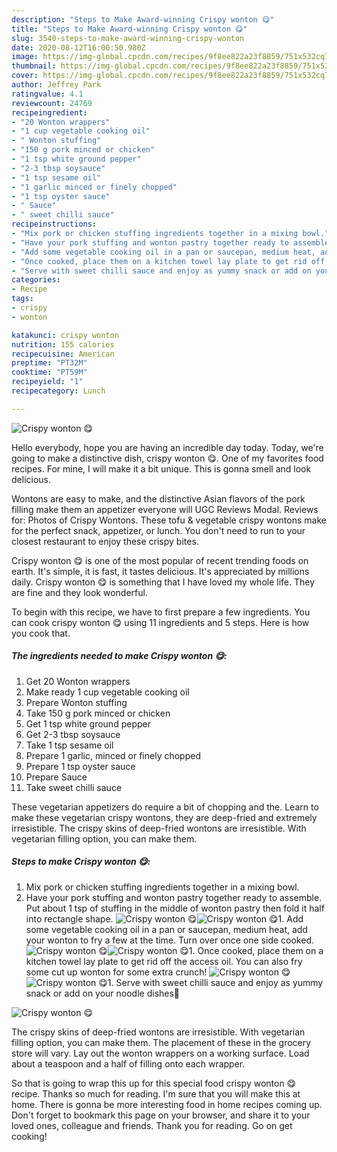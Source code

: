 ```yaml
---
description: "Steps to Make Award-winning Crispy wonton 😋"
title: "Steps to Make Award-winning Crispy wonton 😋"
slug: 3540-steps-to-make-award-winning-crispy-wonton
date: 2020-08-12T16:00:50.980Z
image: https://img-global.cpcdn.com/recipes/9f8ee822a23f8859/751x532cq70/crispy-wonton-😋-recipe-main-photo.jpg
thumbnail: https://img-global.cpcdn.com/recipes/9f8ee822a23f8859/751x532cq70/crispy-wonton-😋-recipe-main-photo.jpg
cover: https://img-global.cpcdn.com/recipes/9f8ee822a23f8859/751x532cq70/crispy-wonton-😋-recipe-main-photo.jpg
author: Jeffrey Park
ratingvalue: 4.1
reviewcount: 24769
recipeingredient:
- "20 Wonton wrappers"
- "1 cup vegetable cooking oil"
- " Wonton stuffing"
- "150 g pork minced or chicken"
- "1 tsp white ground pepper"
- "2-3 tbsp soysauce"
- "1 tsp sesame oil"
- "1 garlic minced or finely chopped"
- "1 tsp oyster sauce"
- " Sauce"
- " sweet chilli sauce"
recipeinstructions:
- "Mix pork or chicken stuffing ingredients together in a mixing bowl."
- "Have your pork stuffing and wonton pastry together ready to assemble. Put about 1 tsp of stuffing in the middle of wonton pastry then fold it half into rectangle shape."
- "Add some vegetable cooking oil in a pan or saucepan, medium heat, add your wonton to fry a few at the time. Turn over once one side cooked."
- "Once cooked, place them on a kitchen towel lay plate to get rid off the access oil. You can also fry some cut up wonton for some extra crunch!"
- "Serve with sweet chilli sauce and enjoy as yummy snack or add on your noodle dishes🍜"
categories:
- Recipe
tags:
- crispy
- wonton

katakunci: crispy wonton 
nutrition: 155 calories
recipecuisine: American
preptime: "PT32M"
cooktime: "PT59M"
recipeyield: "1"
recipecategory: Lunch

---
```



![Crispy wonton 😋](https://img-global.cpcdn.com/recipes/9f8ee822a23f8859/751x532cq70/crispy-wonton-😋-recipe-main-photo.jpg)

Hello everybody, hope you are having an incredible day today. Today, we're going to make a distinctive dish, crispy wonton 😋. One of my favorites food recipes. For mine, I will make it a bit unique. This is gonna smell and look delicious.

Wontons are easy to make, and the distinctive Asian flavors of the pork filling make them an appetizer everyone will UGC Reviews Modal. Reviews for: Photos of Crispy Wontons. These tofu &amp; vegetable crispy wontons make for the perfect snack, appetizer, or lunch. You don&#39;t need to run to your closest restaurant to enjoy these crispy bites.

Crispy wonton 😋 is one of the most popular of recent trending foods on earth. It's simple, it is fast, it tastes delicious. It's appreciated by millions daily. Crispy wonton 😋 is something that I have loved my whole life. They are fine and they look wonderful.


To begin with this recipe, we have to first prepare a few ingredients. You can cook crispy wonton 😋 using 11 ingredients and 5 steps. Here is how you cook that.

<!--inarticleads1-->

##### The ingredients needed to make Crispy wonton 😋:

1. Get 20 Wonton wrappers
1. Make ready 1 cup vegetable cooking oil
1. Prepare  Wonton stuffing
1. Take 150 g pork minced or chicken
1. Get 1 tsp white ground pepper
1. Get 2-3 tbsp soysauce
1. Take 1 tsp sesame oil
1. Prepare 1 garlic, minced or finely chopped
1. Prepare 1 tsp oyster sauce
1. Prepare  Sauce
1. Take  sweet chilli sauce


These vegetarian appetizers do require a bit of chopping and the. Learn to make these vegetarian crispy wontons, they are deep-fried and extremely irresistible. The crispy skins of deep-fried wontons are irresistible. With vegetarian filling option, you can make them. 

<!--inarticleads2-->

##### Steps to make Crispy wonton 😋:

1. Mix pork or chicken stuffing ingredients together in a mixing bowl.
1. Have your pork stuffing and wonton pastry together ready to assemble. Put about 1 tsp of stuffing in the middle of wonton pastry then fold it half into rectangle shape.
<img src="//assets-global.cpcdn.com/assets/icons/button_play-2c75c40dde080a61004c1f40b05d8f140eaff45d7e9e6481dc71c63d2e7c4909.png" alt="Crispy wonton 😋"><img src="//assets-global.cpcdn.com/assets/icons/button_play-2c75c40dde080a61004c1f40b05d8f140eaff45d7e9e6481dc71c63d2e7c4909.png" alt="Crispy wonton 😋">1. Add some vegetable cooking oil in a pan or saucepan, medium heat, add your wonton to fry a few at the time. Turn over once one side cooked.
<img src="//assets-global.cpcdn.com/assets/icons/button_play-2c75c40dde080a61004c1f40b05d8f140eaff45d7e9e6481dc71c63d2e7c4909.png" alt="Crispy wonton 😋"><img src="//assets-global.cpcdn.com/assets/icons/button_play-2c75c40dde080a61004c1f40b05d8f140eaff45d7e9e6481dc71c63d2e7c4909.png" alt="Crispy wonton 😋">1. Once cooked, place them on a kitchen towel lay plate to get rid off the access oil. You can also fry some cut up wonton for some extra crunch!
<img src="//assets-global.cpcdn.com/assets/icons/button_play-2c75c40dde080a61004c1f40b05d8f140eaff45d7e9e6481dc71c63d2e7c4909.png" alt="Crispy wonton 😋"><img src="//assets-global.cpcdn.com/assets/icons/button_play-2c75c40dde080a61004c1f40b05d8f140eaff45d7e9e6481dc71c63d2e7c4909.png" alt="Crispy wonton 😋">1. Serve with sweet chilli sauce and enjoy as yummy snack or add on your noodle dishes🍜
<img src="//assets-global.cpcdn.com/assets/icons/button_play-2c75c40dde080a61004c1f40b05d8f140eaff45d7e9e6481dc71c63d2e7c4909.png" alt="Crispy wonton 😋">

The crispy skins of deep-fried wontons are irresistible. With vegetarian filling option, you can make them. The placement of these in the grocery store will vary. Lay out the wonton wrappers on a working surface. Load about a teaspoon and a half of filling onto each wrapper. 

So that is going to wrap this up for this special food crispy wonton 😋 recipe. Thanks so much for reading. I'm sure that you will make this at home. There is gonna be more interesting food in home recipes coming up. Don't forget to bookmark this page on your browser, and share it to your loved ones, colleague and friends. Thank you for reading. Go on get cooking!
